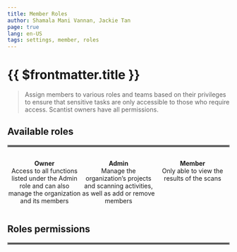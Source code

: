 ```yaml
---
title: Member Roles
author: Shamala Mani Vannan, Jackie Tan
page: true
lang: en-US
tags: settings, member, roles
---
```


<ClientOnly>

# {{ $frontmatter.title }}

> Assign members to various roles and teams based on their privileges to ensure that sensitive tasks are only accessible to those who require access. Scantist owners have all permissions. 

## Available roles

<hr style="border:2px solid gray" />

<div style="display: flex;">

<div style="flex: 1; text-align: center;">

<span>

**Owner**<br>
Access to all functions listed under the Admin role and can also manage the organization and its members<br>

</span>

</div>

<div style="flex: 1; text-align: center;">

<span>

**Admin**<br>
Manage the organization’s projects and scanning activities, as well as add or remove members<br>

</span>

</div>

<div style="flex: 1; text-align: center;">

<span>

**Member**<br>
Only able to view the results of the scans

</span>

</div>

</div>

## Roles permissions

<hr style="border:2px solid gray" />



</ClientOnly>